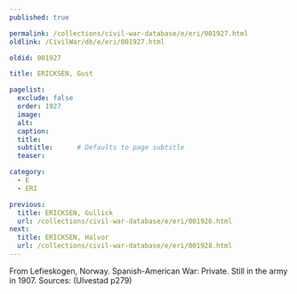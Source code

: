 ```yaml
---
published: true

permalink: /collections/civil-war-database/e/eri/001927.html
oldlink: /CivilWar/db/e/eri/001927.html

oldid: 001927

title: ERICKSEN, Gust

pagelist:
  exclude: false
  order: 1927
  image: 
  alt:
  caption:
  title:
  subtitle:      # Defaults to page subtitle
  teaser:

category: 
  - E 
  - ERI

previous:
  title: ERICKSEN, Gullick
  url: /collections/civil-war-database/e/eri/001926.html  
next:
  title: ERICKSEN, Halvor
  url: /collections/civil-war-database/e/eri/001928.html   
---
```

From Lefieskogen, Norway. Spanish-American War: Private. Still in the army in 1907. Sources: (Ulvestad p279)